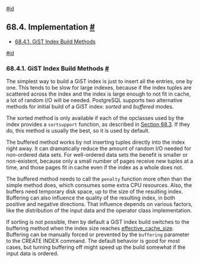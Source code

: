 [#id](#GIST-IMPLEMENTATION)

## 68.4. Implementation [#](#GIST-IMPLEMENTATION)

* [68.4.1. GiST Index Build Methods](gist-implementation#GIST-BUFFERING-BUILD)

[#id](#GIST-BUFFERING-BUILD)

### 68.4.1. GiST Index Build Methods [#](#GIST-BUFFERING-BUILD)

The simplest way to build a GiST index is just to insert all the entries, one by one. This tends to be slow for large indexes, because if the index tuples are scattered across the index and the index is large enough to not fit in cache, a lot of random I/O will be needed. PostgreSQL supports two alternative methods for initial build of a GiST index: *sorted* and *buffered* modes.

The sorted method is only available if each of the opclasses used by the index provides a `sortsupport` function, as described in [Section 68.3](gist-extensibility). If they do, this method is usually the best, so it is used by default.

The buffered method works by not inserting tuples directly into the index right away. It can dramatically reduce the amount of random I/O needed for non-ordered data sets. For well-ordered data sets the benefit is smaller or non-existent, because only a small number of pages receive new tuples at a time, and those pages fit in cache even if the index as a whole does not.

The buffered method needs to call the `penalty` function more often than the simple method does, which consumes some extra CPU resources. Also, the buffers need temporary disk space, up to the size of the resulting index. Buffering can also influence the quality of the resulting index, in both positive and negative directions. That influence depends on various factors, like the distribution of the input data and the operator class implementation.

If sorting is not possible, then by default a GiST index build switches to the buffering method when the index size reaches [effective\_cache\_size](runtime-config-query#GUC-EFFECTIVE-CACHE-SIZE). Buffering can be manually forced or prevented by the `buffering` parameter to the CREATE INDEX command. The default behavior is good for most cases, but turning buffering off might speed up the build somewhat if the input data is ordered.